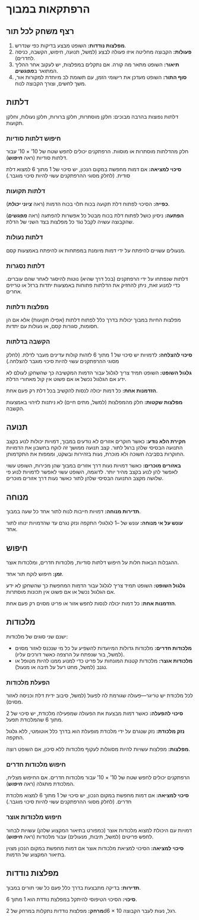 # הרפתקאות במבוך

## רצף משחק לכל תור

1. **מפלצות נודדות:** השופט מבצע בדיקות כפי שנדרש.
2. **פעולות:** הקבוצה מחליטה איזו פעולה לבצע (למשל, תנועה, חיפוש, הקשבה, כניסה לחדרים).
3. **תיאור:** השופט מתאר מה קורה. אם נתקלים במפלצות, יש לעקוב אחר ההליך המתואר ב***מפגשים***.
4. **סוף התור:** השופט מעדכן את רישומי הזמן, עם תשומת לב מיוחדת למקורות אור, משך לחשים, וצורך הקבוצה לנוח.

## דלתות

דלתות נפוצות בהרבה מבוכים: חלקן מוסתרות, חלקן ברורות, חלקן נעולות, וחלקן תקועות.

### חיפוש דלתות סודיות

חלק מהדלתות מוסתרות או מוסוות. הרפתקנים יכולים לחפש שטח של 10’ × 10’ עבור דלתות סודיות (ראה ***חיפוש***).

**סיכוי למציאה:** אם דמות מחפשת במקום הנכון, יש סיכוי של 1 מתוך 6 למצוא דלת סודית. (לחלק מסוגי ההרפתקנים עשוי להיות סיכוי מוגבר.)

### דלתות תקועות

**כפייה:** הסיכוי לפתוח דלת תקועה בכוח תלוי בכוח הדמות (ראה ***ציוני יכולת***).

**הפתעה:** ניסיון כושל לפתוח דלת בכוח מבטל כל אפשרות להפתעה (ראה ***מפגשים***) שהקבוצה עשויה לקבל נגד כל מפלצות בצד השני של הדלת.

### דלתות נעולות

מנעולים עשויים להיפתח על ידי דמות מיומנת במפתחות או להיפתח באמצעות קסם.

### דלתות נסגרות

דלתות שנפתחו על ידי הרפתקנים (בכל דרך שהיא) נוטות להיסגר לאחר שהם עוברים. כדי למנוע זאת, ניתן להחזיק את הדלתות פתוחות באמצעות יתדות ברזל או טריזים אחרים.

### מפלצות ודלתות

מפלצות החיות במבוך יכולות בדרך כלל לפתוח דלתות (אפילו תקועות) אלא אם הן חסומות, סגורות קסם, או נעולות עם יתדות.

### הקשבה בדלתות

**סיכוי להצלחה:** לדמויות יש סיכוי של 1 מתוך 6 לזהות קולות עדינים מעבר לדלת. (לחלק מסוגי ההרפתקנים עשוי להיות סיכוי מוגבר להצלחה.)

**גלגול השופט:** השופט תמיד צריך לגלגל עבור הדמות המקשיבה כך שהשחקן לעולם לא ידע אם הגלגול נכשל או אם פשוט אין קול מאחורי הדלת.

**הזדמנות אחת:** כל דמות יכולה לנסות להקשיב בכל דלת רק פעם אחת.

**מפלצות שקטות:** חלק מהמפלצות (למשל, מתים חיים) לא ניתנות לזיהוי באמצעות הקשבה.

## תנועה

**חקירת הלא נודע:** כאשר חוקרים אזורים לא נודעים במבוך, דמויות יכולות לנוע בקצב התנועה הבסיסי שלהן ברגל לתור. קצב תנועה ממושך זה לוקח בחשבון את הדמויות החוקרות בסביבה חשוכה ולא מוכרת, נעות בזהירות ובשקט, וממפות את התקדמותן.

**באזורים מוכרים:** כאשר דמויות נעות דרך אזורים במבוך שהן מכירות, השופט עשוי לאפשר להן לנוע בקצב מהיר יותר. לדוגמה, השופט עשוי לאפשר לדמויות לנוע פי שלושה מקצב התנועה הבסיסי שלהן לתור כאשר נעות דרך אזורים מוכרים.

## מנוחה

**תדירות מנוחה:** דמויות חייבות לנוח לתור אחד כל שעה במבוך.

**עונש על אי מנוחה:** עונש של –1 לגלגולי התקפה ונזק נגרם עד שהדמויות ינוחו לתור אחד.

## חיפוש

ההגבלות הבאות חלות על חיפוש דלתות סודיות, מלכודות חדרים, ומלכודות אוצר.

**זמן:** חיפוש לוקח תור אחד.

**גלגול השופט:** השופט תמיד צריך לגלגל עבור הדמות המחפשת כך שהשחקן לא ידע אם הגלגול נכשל או אם פשוט אין תכונות מוסתרות.

**הזדמנות אחת:** כל דמות יכולה לנסות לחפש אזור או פריט מסוים רק פעם אחת.

## מלכודות

ישנם שני סוגים של מלכודות:

- **מלכודות חדרים:** מלכודות גדולות המיועדות להשפיע על כל מי שנכנס לאזור מסוים (למשל, בור שנפתח על הרצפה כאשר דורכים עליו).
- **מלכודות אוצר:** מלכודות קטנות המונחות על פריט כדי למנוע ממנו להיות מטופל או נגנב (למשל, מחט רעל על תיבה או מנעול).

### הפעלת מלכודות

לכל מלכודת יש טריגר—פעולה שגורמת לה לפעול (למשל, סיבוב ידית דלת וכניסה לאזור מסוים).

**סיכוי להפעלה:** כאשר דמות מבצעת את הפעולה שמפעילה מלכודת, יש סיכוי של 2 מתוך 6 שהמלכודת תפעל.

**נזק מלכודת:** נזק שנגרם על ידי מלכודת מופעלת הוא בדרך כלל אוטומטי, ללא גלגול התקפה.

**מפלצות:** מפלצות עשויות להיות מסוגלות לעקוף מלכודות ללא סיכון, אם השופט רוצה.

### חיפוש מלכודות חדרים

הרפתקנים יכולים לחפש שטח של 10’ × 10’ עבור מלכודות חדרים. אם החיפוש מצליח, המלכודת מתגלה (ראה ***חיפוש***).

**סיכוי למציאה:** אם דמות מחפשת במקום הנכון, יש סיכוי של 1 מתוך 6 למצוא מלכודת חדרים. (לחלק מסוגי ההרפתקנים עשוי להיות סיכוי מוגבר.)

### חיפוש מלכודות אוצר

דמויות עם היכולת למצוא מלכודות אוצר (כמפורט בתיאור המקצוע שלהן) עשויות לבחור לחפש פריטים (למשל, תיבות, מנעולים) עבור מלכודות (ראה ***חיפוש***).

**סיכוי למציאה:** הסיכוי למציאת מלכודות אוצר אם דמות מחפשת במקום הנכון מצוין בתיאור המקצוע של הדמות.

## מפלצות נודדות

**תדירות:** בדיקה מתבצעת בדרך כלל פעם כל שני תורים במבוך.

**סיכוי:** הסיכוי הטיפוסי להיתקל במפלצת נודדת הוא 1 מתוך 6.

**מרחק:** מפלצות נודדות נתקלות במרחק של 2d6 × 10 רגל, נעות לעבר הקבוצה.